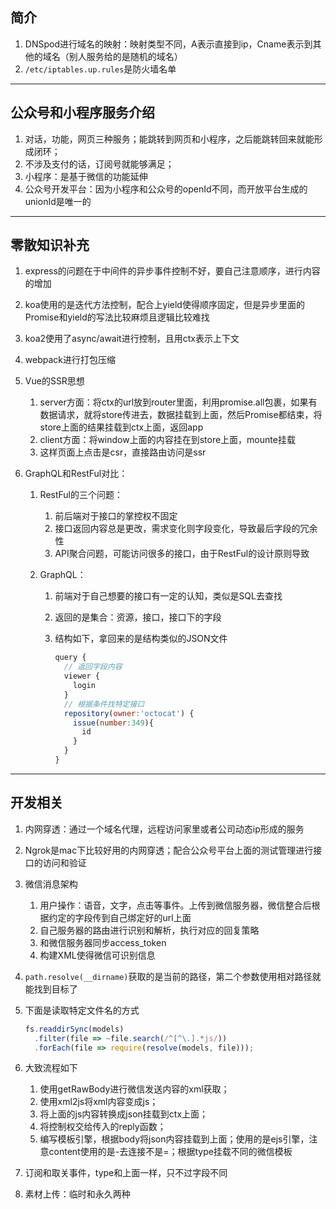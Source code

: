## 简介

1. DNSpod进行域名的映射：映射类型不同，A表示直接到ip，Cname表示到其他的域名（别人服务给的是随机的域名）
2. `/etc/iptables.up.rules`是防火墙名单

---

## 公众号和小程序服务介绍

1. 对话，功能，网页三种服务；能跳转到网页和小程序，之后能跳转回来就能形成闭环；
2. 不涉及支付的话，订阅号就能够满足；
3. 小程序：是基于微信的功能延伸
4. 公众号开发平台：因为小程序和公众号的openId不同，而开放平台生成的unionId是唯一的

---

## 零散知识补充

1. express的问题在于中间件的异步事件控制不好，要自己注意顺序，进行内容的增加

2. koa使用的是迭代方法控制，配合上yield使得顺序固定，但是异步里面的Promise和yield的写法比较麻烦且逻辑比较难找

3. koa2使用了async/await进行控制，且用ctx表示上下文

4. webpack进行打包压缩

5. Vue的SSR思想

   1. server方面：将ctx的url放到router里面，利用promise.all包裹，如果有数据请求，就将store传进去，数据挂载到上面，然后Promise都结束，将store上面的结果挂载到ctx上面，返回app
   2. client方面：将window上面的内容挂在到store上面，mounte挂载
   3. 这样页面上点击是csr，直接路由访问是ssr

6. GraphQL和RestFul对比：

   1. RestFul的三个问题：

      1. 前后端对于接口的掌控权不固定
      2. 接口返回内容总是更改，需求变化则字段变化，导致最后字段的冗余性
      3. API聚合问题，可能访问很多的接口，由于RestFul的设计原则导致

   2. GraphQL：

      1. 前端对于自己想要的接口有一定的认知，类似是SQL去查找

      2. 返回的是集合：资源，接口，接口下的字段

      3. 结构如下，拿回来的是结构类似的JSON文件

         ```jsx
         query {
           // 返回字段内容
           viewer {
             login
           }
           // 根据条件找特定接口
           repository(owner:'octocat') {
             issue(number:349){
               id
             }
           }
         }
         ```

---

## 开发相关

1. 内网穿透：通过一个域名代理，远程访问家里或者公司动态ip形成的服务

2. Ngrok是mac下比较好用的内网穿透；配合公众号平台上面的测试管理进行接口的访问和验证

3. 微信消息架构

   1. 用户操作：语音，文字，点击等事件。上传到微信服务器，微信整合后根据约定的字段传到自己绑定好的url上面
   2. 自己服务器的路由进行识别和解析，执行对应的回复策略
   3. 和微信服务器同步access_token
   4. 构建XML使得微信可识别信息

4. `path.resolve(__dirname)`获取的是当前的路径，第二个参数使用相对路径就能找到目标了

5. 下面是读取特定文件名的方式

   ```jsx
   fs.readdirSync(models)
     .filter(file => ~file.search(/^[^\.].*js/))
     .forEach(file => require(resolve(models, file)));
   ```

6. 大致流程如下

   1. 使用getRawBody进行微信发送内容的xml获取；
   2. 使用xml2js将xml内容变成js；
   3. 将上面的js内容转换成json挂载到ctx上面；
   4. 将控制权交给传入的reply函数；
   5. 编写模板引擎，根据body将json内容挂载到上面；使用的是ejs引擎，注意content使用的是-去连接不是=；根据type挂载不同的微信模板

7. 订阅和取关事件，type和上面一样，只不过字段不同

8. 素材上传：临时和永久两种